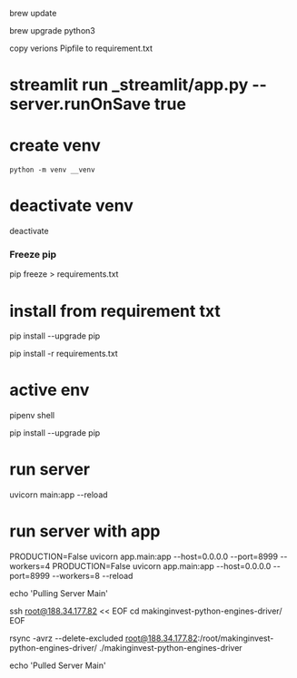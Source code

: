 brew update

brew upgrade python3

copy verions Pipfile to requirement.txt

# streamlit run \_streamlit/app.py --server.runOnSave true

# create venv

```
python -m venv __venv

```

# deactivate venv

deactivate

### Freeze pip

pip freeze > requirements.txt

# install from requirement txt

pip install --upgrade pip

pip install -r requirements.txt

# active env

pipenv shell

pip install --upgrade pip

# run server

uvicorn main:app --reload

# run server with app

PRODUCTION=False uvicorn app.main:app --host=0.0.0.0 --port=8999 --workers=4
PRODUCTION=False uvicorn app.main:app --host=0.0.0.0 --port=8999 --workers=8 --reload

<!-- pull from server -->

echo 'Pulling Server Main'

ssh root@188.34.177.82 << EOF
cd makinginvest-python-engines-driver/
EOF

rsync -avrz --delete-excluded root@188.34.177.82:/root/makinginvest-python-engines-driver/ ./makinginvest-python-engines-driver

echo 'Pulled Server Main'
